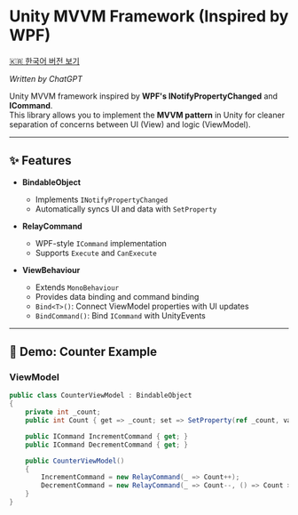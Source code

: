 # Unity MVVM Framework (Inspired by WPF)

[🇰🇷 한국어 버전 보기](./README.ko.md)

*Written by ChatGPT*

Unity MVVM framework inspired by **WPF's INotifyPropertyChanged** and **ICommand**.  
This library allows you to implement the **MVVM pattern** in Unity for cleaner separation of concerns between UI (View) and logic (ViewModel).

---

## ✨ Features
- **BindableObject**
  - Implements `INotifyPropertyChanged`
  - Automatically syncs UI and data with `SetProperty`

- **RelayCommand**
  - WPF-style `ICommand` implementation
  - Supports `Execute` and `CanExecute`

- **ViewBehaviour**
  - Extends `MonoBehaviour`
  - Provides data binding and command binding
  - `Bind<T>()`: Connect ViewModel properties with UI updates  
  - `BindCommand()`: Bind `ICommand` with UnityEvents

---

## 🚀 Demo: Counter Example

### ViewModel
```csharp
public class CounterViewModel : BindableObject
{
    private int _count;
    public int Count { get => _count; set => SetProperty(ref _count, value); }

    public ICommand IncrementCommand { get; }
    public ICommand DecrementCommand { get; }

    public CounterViewModel()
    {
        IncrementCommand = new RelayCommand(_ => Count++);
        DecrementCommand = new RelayCommand(_ => Count--, () => Count > 0);
    }
}
